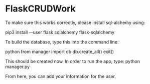 # FlaskCRUDWork
To make sure this works correctly, please install sql-alchemy using:

pip3 install --user flask sqlalchemy flask-sqlalchemy

To build the database, type this into the command line:

python
from manager import db
db.create_all()
exit()

This should be created now. In order to run the app, type:
python manager.py

From here, you can add your information for the user.
